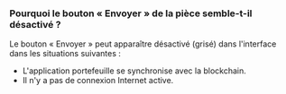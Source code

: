 ### Pourquoi le bouton « Envoyer » de la pièce semble-t-il désactivé ?

Le bouton « Envoyer » peut apparaître désactivé (grisé) dans l'interface dans les situations suivantes :

- L'application portefeuille se synchronise avec la blockchain.
- Il n'y a pas de connexion Internet active.